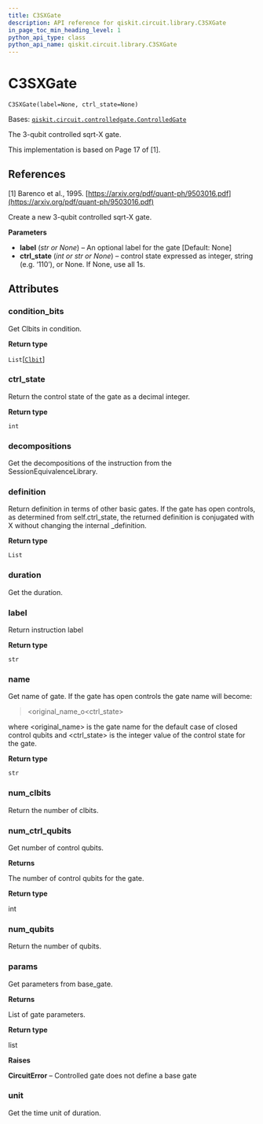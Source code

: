 ```yaml
---
title: C3SXGate
description: API reference for qiskit.circuit.library.C3SXGate
in_page_toc_min_heading_level: 1
python_api_type: class
python_api_name: qiskit.circuit.library.C3SXGate
---
```


# C3SXGate

<span id="qiskit.circuit.library.C3SXGate" />

`C3SXGate(label=None, ctrl_state=None)`

Bases: [`qiskit.circuit.controlledgate.ControlledGate`](qiskit.circuit.ControlledGate "qiskit.circuit.controlledgate.ControlledGate")

The 3-qubit controlled sqrt-X gate.

This implementation is based on Page 17 of \[1].

## References

\[1] Barenco et al., 1995. [https://arxiv.org/pdf/quant-ph/9503016.pdf](https://arxiv.org/pdf/quant-ph/9503016.pdf)

Create a new 3-qubit controlled sqrt-X gate.

**Parameters**

*   **label** (*str or None*) – An optional label for the gate \[Default: None]
*   **ctrl\_state** (*int or str or None*) – control state expressed as integer, string (e.g. ‘110’), or None. If None, use all 1s.

## Attributes

<span id="qiskit.circuit.library.C3SXGate.condition_bits" />

### condition\_bits

Get Clbits in condition.

**Return type**

`List`\[[`Clbit`](qiskit.circuit.Clbit "qiskit.circuit.classicalregister.Clbit")]

<span id="qiskit.circuit.library.C3SXGate.ctrl_state" />

### ctrl\_state

Return the control state of the gate as a decimal integer.

**Return type**

`int`

<span id="qiskit.circuit.library.C3SXGate.decompositions" />

### decompositions

Get the decompositions of the instruction from the SessionEquivalenceLibrary.

<span id="qiskit.circuit.library.C3SXGate.definition" />

### definition

Return definition in terms of other basic gates. If the gate has open controls, as determined from self.ctrl\_state, the returned definition is conjugated with X without changing the internal \_definition.

**Return type**

`List`

<span id="qiskit.circuit.library.C3SXGate.duration" />

### duration

Get the duration.

<span id="qiskit.circuit.library.C3SXGate.label" />

### label

Return instruction label

**Return type**

`str`

<span id="qiskit.circuit.library.C3SXGate.name" />

### name

Get name of gate. If the gate has open controls the gate name will become:

> \<original\_name\_o\<ctrl\_state>

where \<original\_name> is the gate name for the default case of closed control qubits and \<ctrl\_state> is the integer value of the control state for the gate.

**Return type**

`str`

<span id="qiskit.circuit.library.C3SXGate.num_clbits" />

### num\_clbits

Return the number of clbits.

<span id="qiskit.circuit.library.C3SXGate.num_ctrl_qubits" />

### num\_ctrl\_qubits

Get number of control qubits.

**Returns**

The number of control qubits for the gate.

**Return type**

int

<span id="qiskit.circuit.library.C3SXGate.num_qubits" />

### num\_qubits

Return the number of qubits.

<span id="qiskit.circuit.library.C3SXGate.params" />

### params

Get parameters from base\_gate.

**Returns**

List of gate parameters.

**Return type**

list

**Raises**

**CircuitError** – Controlled gate does not define a base gate

<span id="qiskit.circuit.library.C3SXGate.unit" />

### unit

Get the time unit of duration.

